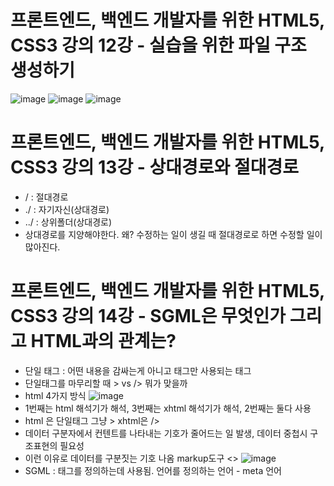 # 프론트엔드, 백엔드 개발자를 위한 HTML5, CSS3 강의 12강 - 실습을 위한 파일 구조 생성하기
![image](https://user-images.githubusercontent.com/40667871/234008049-b7ca751d-9c51-4ee6-8706-5f02c22fab7c.png)
![image](https://user-images.githubusercontent.com/40667871/234008105-42a19081-1518-4185-9844-3a51b98689c5.png)
![image](https://user-images.githubusercontent.com/40667871/234008357-ba72aa60-bc57-4b95-ac4f-9fdf9b7988e6.png)

# 프론트엔드, 백엔드 개발자를 위한 HTML5, CSS3 강의 13강 - 상대경로와 절대경로
* / : 절대경로
* ./ : 자기자신(상대경로)
* ../ : 상위폴더(상대경로)
* 상대경로를 지양해야한다. 왜? 수정하는 일이 생길 때 절대경로로 하면 수정할 일이 많아진다.

# 프론트엔드, 백엔드 개발자를 위한 HTML5, CSS3 강의 14강 - SGML은 무엇인가 그리고 HTML과의 관계는?
* 단일 태그 : 어떤 내용을 감싸는게 아니고 태그만 사용되는 태그
* 단일태그를 마무리할 때 > vs /> 뭐가 맞을까
* html 4가지 방식
![image](https://user-images.githubusercontent.com/40667871/234016671-bcaff75e-a5e5-4e53-abee-7a676a809fc3.png)
* 1번째는 html 해석기가 해석, 3번째는 xhtml 해석기가 해석, 2번째는 둘다 사용
* html 은 단일태그 그냥 >  xhtml은 />
* 데이터 구분자에서 컨텐트를 나타내는 기호가 줄어드는 일 발생, 데이터 중첩시 구조표현의 필요성
* 이런 이유로 데이터를 구분짓는 기호 나옴 markup도구 <>
![image](https://user-images.githubusercontent.com/40667871/234018113-a70b13c3-18c6-4e8c-b08c-b3f72ccbc977.png)
* SGML : 태그를 정의하는데 사용됨. 언어를 정의하는 언어 - meta 언어
